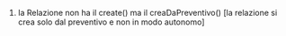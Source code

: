 
1. la Relazione non ha il create() ma il creaDaPreventivo() [la relazione si crea solo dal preventivo e non in modo autonomo] 